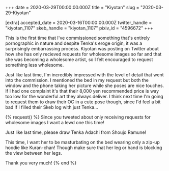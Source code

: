 +++
date = 2020-03-29T00:00:00.000Z
title = "Kiyotan"
slug = "2020-03-29-Kiyotan"

[extra]
accepted_date = 2020-03-16T00:00:00.000Z
twitter_handle = "kiyotan_1107"
skeb_handle = "kiyotan_1107"
pixiv_id = "4596672"
+++

This is the first time that I've commissioned something that's entirely pornographic in nature and despite Tenka's eroge origin, it was a surprisingly embarrassing process. Kiyotan was posting on Twitter about how she has only recieved requests for wholesome images so far and that she was becoming a wholesome artist, so I felt encouraged to request something less wholesome.

Just like last time, I'm incredibly impressed with the level of detail that went into the commission. I mentioned the bed in my request but both the window and the phone taking her picture while she poses are nice touches. If I had one complaint it's that their 8,000 yen recommended price is way too low for the wonderful art they always deliver. I think next time I'm going to request them to draw their OC in a cute pose though, since I'd feel a bit bad if I filled their Skeb log with just Tenka...

{% request() %}
Since you tweeted about only receiving requests for wholesome images I want a lewd one this time!

Just like last time, please draw Tenka Adachi from Shoujo Ramune!

This time, I want her to be masturbating on the bed wearing only a zip-up hoodie like Kuran-chan! Though make sure that her leg or hand is blocking the view between her legs.

Thank you very much!
{% end %}
